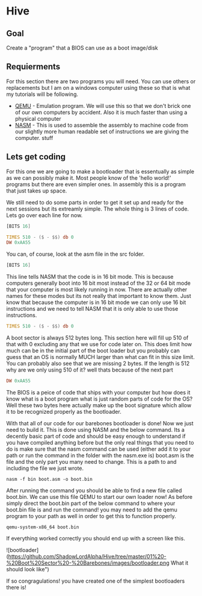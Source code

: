 # Hive

## Goal

Create a "program" that a BIOS can use as a boot image/disk

## Requierments

For this section there are two programs you will need. You can use others or replacements but I am on a windows computer using these so that is what my tutorials will be following.

* [QEMU](https://www.qemu.org/download/) - Emulation program. We will use this so that we don't brick one of our own computers by accident. Also it is much faster than using a physical computer
* [NASM](https://www.nasm.us/) - This is used to assemble the assembly to machine code from our slightly more human readable set of instructions we are giving the computer.
stuff

## Lets get coding

For this one we are going to make a bootloader that is essentually as simple as we can possibly make it. Most people know of the 'hello world!' programs but there are even simpler ones. In assembly this is a program that just takes up space.

We still need to do some parts in order to get it set up and ready for the next sessions but its extreamly simple. The whole thing is 3 lines of code. Lets go over each line for now.

```asm
[BITS 16]

TIMES 510 - ($ - $$) db 0
DW 0xAA55

```
You can, of course, look at the asm file in the src folder.

```asm
[BITS 16]
```

This line tells NASM that the code is in 16 bit mode. This is because computers generally boot into 16 bit most instead of the 32 or 64 bit mode that your computer is most likely running in now. There are actually other names for these modes but its not really that important to know them. Just know that because the computer is in 16 bit mode we can only use 16 bit instructions and we need to tell NASM that it is only able to use those instructions.

```asm
TIMES 510 - ($ - $$) db 0
```

A boot sector is always 512 bytes long. This section here will fill up 510 of that with 0 excluding any that we use for code later on. This does limit how much can be in the initial part of the boot loader but you probably can guess that an OS is normally MUCH larger than what can fit in this size limit. You can probably also see that we are missing 2 bytes. If the length is 512 why are we only using 510 of it? well thats because of the next part

```asm
DW 0xAA55
```

The BIOS is a peice of code that ships with your computer but how does it know what is a boot program what is just random parts of code for the OS? Well these two bytes here actually make up the boot signature which allow it to be recognized properly as the bootloader.

With that all of our code for our barebones bootloader is done! Now we just need to build it. This is done using NASM and the below command. Its a decently basic part of code and should be easy enough to understand if you have compiled anything before but the only real things that you need to do is make sure that the nasm command can be used (either add it to your path or run the command in the folder with the nasm.exe is) boot.asm is the file and the only part you many need to change. This is a path to and including the file we just wrote.

```
nasm -f bin boot.asm -o boot.bin
```

After running the command you should be able to find a new file called boot.bin. We can use this file QEMU to start our own loader now! As before simply direct the boot.bin part of the below command to where your boot.bin file is and run the command! you may need to add the qemu program to your path as well in order to get this to function properly.

```
qemu-system-x86_64 boot.bin
```

If everything worked correctly you should end up with a screen like this.

![bootloader](https://github.com/ShadowLordAlpha/Hive/tree/master/01%20-%20Boot%20Sector%20-%20Barebones/images/bootloader.png What it should look like")

If so congragulations! you have created one of the simplest bootloaders there is!
